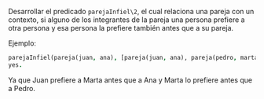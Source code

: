 Desarrollar el predicado `parejaInfiel\2`, el cual relaciona una pareja con un contexto, si alguno de los integrantes de la pareja una persona prefiere a otra persona y esa persona la prefiere también antes que a su pareja.

Ejemplo:

```prolog
parejaInfiel(pareja(juan, ana), [pareja(juan, ana), pareja(pedro, marta)]).
yes.
```
Ya que Juan prefiere a Marta antes que a Ana y Marta lo prefiere antes que a Pedro.